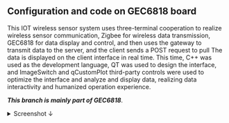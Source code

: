 ## Configuration and code on GEC6818 board

This IOT wireless sensor system uses three-terminal cooperation to realize wireless sensor communication, Zigbee for wireless data transmission, GEC6818 for data display and control, and then uses the gateway to transmit data to the server, and the client sends a POST request to pull The data is displayed on the client interface in real time. This time, C++ was used as the development language, QT was used to design the interface, and ImageSwitch and qCustomPlot third-party controls were used to optimize the interface and analyze and display data, realizing data interactivity and humanized operation experience. 

***This branch is mainly part of GEC6818***.

<details><summary> Screenshot ↓ </summary>
<img src="https://cdn.jsdelivr.net/gh/Tan35/ImgHosting/TanPIC2/202211151500497.jpg">
<img src="https://cdn.jsdelivr.net/gh/Tan35/ImgHosting/TanPIC2/202211151500832.jpg">
<img src="https://cdn.jsdelivr.net/gh/Tan35/ImgHosting/TanPIC2/202211151501958.jpg">
<img src="https://cdn.jsdelivr.net/gh/Tan35/ImgHosting/TanPIC2/202211151501843.jpg">
</details>

